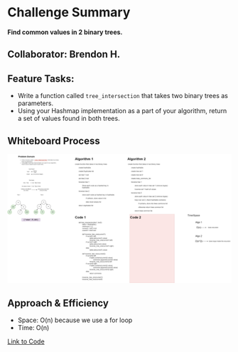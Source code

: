 # Challenge Summary
**Find common values in 2 binary trees.**

## Collaborator: Brendon H.

## Feature Tasks:
- Write a function called `tree_intersection` that takes two binary trees as parameters.
- Using your Hashmap implementation as a part of your algorithm, return a set of values found in both trees.

## Whiteboard Process
![intersection](tree-intersection.png)

## Approach & Efficiency
 - Space: O(n) because we use a for loop
 - Time: O(n)

[Link to Code](python/code_challenges/tree_intersection.py)
